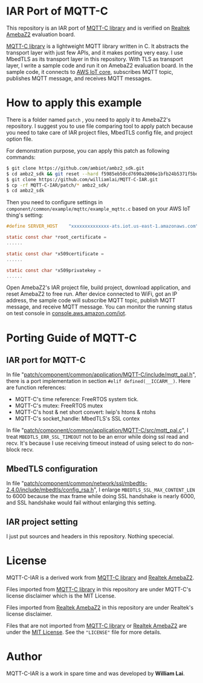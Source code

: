 # IAR Port of MQTT-C

This repository is an IAR port of [MQTT-C library](https://github.com/LiamBindle/MQTT-C) and is verified on [Realtek AmebaZ2](https://github.com/ambiot/ambz2_sdk) evaluation board.

[MQTT-C library](https://github.com/LiamBindle/MQTT-C) is a lightweight MQTT library written in C.  It abstracts the transport layer with just few APIs, and it makes porting very easy.  I use MbedTLS as its transport layer in this repository.  With TLS as transport layer, I write a sample code and run it on AmebaZ2 evaluation board.  In the sample code, it connects to [AWS IoT core](https://aws.amazon.com/iot-core), subscribes MQTT topic, publishes MQTT message, and receives MQTT messages.

# How to apply this example

There is a folder named `patch` , you need to apply it to AmebaZ2's repository.  I suggest you to use file comparing tool to apply patch because you need to take care of IAR project files, MbedTLS config file, and project option file.

For demonstration purpose, you can apply this patch as following commands:

```bash
$ git clone https://github.com/ambiot/ambz2_sdk.git
$ cd ambz2_sdk && git reset --hard f5985eb50cd7690a2006e1bfb24b5371f5bdcb84 && cd ..
$ git clone https://github.com/williamlai/MQTT-C-IAR.git
$ cp -rf MQTT-C-IAR/patch/* ambz2_sdk/
$ cd ambz2_sdk
```

Then you need to configure settings in `component/common/example/mqttc/example_mqttc.c`  based on your AWS IoT thing's setting:

```c
#define SERVER_HOST    "xxxxxxxxxxxxxx-ats.iot.us-east-1.amazonaws.com"

static const char *root_certificate =
......

static const char *x509certificate =
......

static const char *x509privatekey =
......
```

Open AmebaZ2's IAR project file, build project, download application, and reset AmebaZ2 to free run.  After device connected to WiFi, got an IP address, the sample code will subscribe MQTT topic, publish MQTT message, and receive MQTT message.  You can monitor the running status on test console in [console.aws.amazon.com/iot](https://us-east-1.console.aws.amazon.com/iot/).

# Porting Guide of MQTT-C

## IAR port for MQTT-C

In file "[patch/component/common/application/MQTT-C/include/mqtt_pal.h](patch/component/common/application/MQTT-C/include/mqtt_pal.h)", there is a port implementation in section `#elif defined(__ICCARM__)`.  Here are function references:

*   MQTT-C's time reference:  FreeRTOS system tick.
*   MQTT-C's mutex:  FreeRTOS mutex
*   MQTT-C's host & net short convert:  lwip's htons & ntohs
*   MQTT-C's socket_handle:  MbedTLS's SSL contex

In file "[patch/component/common/application/MQTT-C/src/mqtt_pal.c](patch/component/common/application/MQTT-C/src/mqtt_pal.c)", I treat `MBEDTLS_ERR_SSL_TIMEOUT` not to be an error while doing ssl read and recv.  It's because I use receiving timeout instead of using select to do non-block recv.

## MbedTLS configuration

In file "[patch/component/common/network/ssl/mbedtls-2.4.0/include/mbedtls/config_rsa.h](patch/component/common/network/ssl/mbedtls-2.4.0/include/mbedtls/config_rsa.h)", I enlarge `MBEDTLS_SSL_MAX_CONTENT_LEN` to 6000 because the max frame while doing SSL handshake is nearly 6000, and SSL handshake would fail without enlarging this setting.

## IAR project setting

I just put sources and headers in this repository.  Nothing spececial.

# License

MQTT-C-IAR is a derived work from [MQTT-C library](https://github.com/LiamBindle/MQTT-C) and [Realtek AmebaZ2](https://github.com/ambiot/ambz2_sdk).

Files imported from [MQTT-C library](https://github.com/LiamBindle/MQTT-C) in this repository are under MQTT-C's license disclaimer which is the MIT License.

Files imported from [Realtek AmebaZ2](https://github.com/ambiot/ambz2_sdk) in this repository are under Realtek's license disclaimer.

Files that are not imported from [MQTT-C library](https://github.com/LiamBindle/MQTT-C) or [Realtek AmebaZ2](https://github.com/ambiot/ambz2_sdk) are under the [MIT License](https://opensource.org/licenses/MIT).  See the `"LICENSE"` file for more details.  

# Author

MQTT-C-IAR is a work in spare time and was developed by **William Lai**.